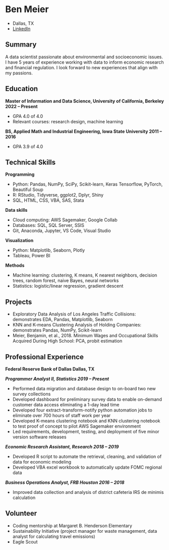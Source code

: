 # Ben Meier
- Dallas, TX
- [LinkedIn](https://www.linkedin.com/in/meierbenjamin/)

## Summary
A data scientist passionate about environmental and socioeconomic issues. I have 5 years of experience working with data to inform economic research and financial regulation. I look forward to new experiences that align with my passions.

## Education

**Master of Information and Data Science, University of California, Berkeley	  2022 – Present**
- GPA 4.0 of 4.0
- Relevant courses: research design, machine learning

**BS, Applied Math and Industrial Engineering, Iowa State University	  2011 – 2016**
- GPA 3.9 of 4.0


## Technical Skills
 
**Programming**
- Python: Pandas, NumPy, SciPy, Scikit-learn, Keras Tensorflow, PyTorch, Beautiful Soup
- R: RStudio, Tidyverse, ggplot2, Dplyr, Shiny
- SQL, HTML, CSS, VBA, SAS, Stata

**Data skills**
- Cloud computing: AWS Sagemaker, Google Collab
- Databases: SQL, SQL Server, SSIS
- Git, Anaconda, Jupyter, VS Code, Visual Studio

**Visualization**
- Python: Matplotlib, Seaborn, Plotly
- Tableau, Power BI

**Methods**
- Machine learning: clustering, K means, K nearest neighbors, decision trees, random forest, naive Bayes, neural networks
- Statistics: logistic/linear regression, gradient descent

 
## Projects
- Exploratory Data Analysis of Los Angeles Traffic Collisions: demonstrates EDA, Pandas, Matplotlib, Seaborn
- KNN and K-means Clustering Analysis of Holding Companies: demonstrates Pandas, NumPy, Scikit-learn
- Meier, Benjamin, et al., 2018. Minimum Wages and Occupational Skills Acquired During High School: PCA, probit estimation


## Professional Experience

**Federal Reserve Bank of Dallas	  Dallas, TX**

_**Programmer Analyst II, Statistics	  2019 – Present**_
- Performed data migration and database design to on-board two new survey collections
- Developed dashboard for preliminary survey data to enable on-demand customer data access 
eliminating a 1-day lead time
- Developed four extract-transform-notify python automation jobs to eliminate over 700 hours of
staff work per year
- Developed K-means clustering notebook and KNN clustering notebook to test proof of concept to 
pilot AWS Sagemaker environment
- Led requirements, development, testing, and deployment of five minor version software releases

_**Economic Research Assistant, Research	  2018 – 2019**_
- Developed R script to automate the retrieval, cleaning, and validation of data for economic modeling
- Developed VBA excel workbook to automatically update FOMC regional data

_**Business Operations Analyst, FRB Houston	  2016 – 2018**_
- Improved data collection and analysis of district cafeteria IRS de minimis calculation 


## Volunteer
- Coding mentorship at Margaret B. Henderson Elementary
- Sustainability Initiative (project manager for waste management, data analyst for calculating travel emissions)
- Eagle Scout
